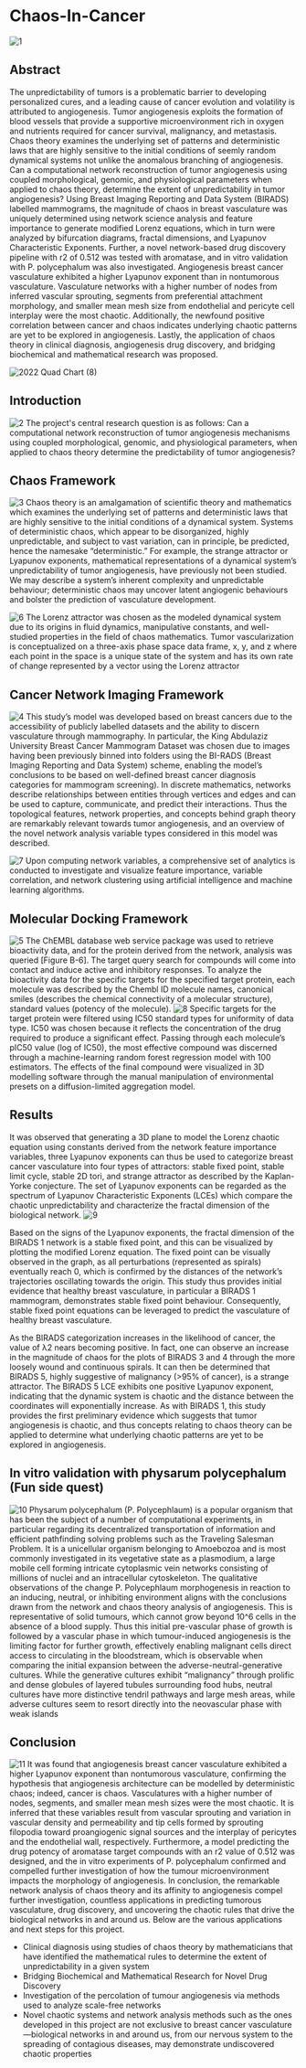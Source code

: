 # Chaos-In-Cancer
![1](https://github.com/Crayonline/Chaos-In-Cancer/assets/65458882/be9dcb3f-0dd9-4fa3-97cf-12358ceee558)

## Abstract
The unpredictability of tumors is a problematic barrier to developing personalized cures, and a leading cause of cancer evolution and volatility is attributed to angiogenesis. Tumor angiogenesis exploits the formation of blood vessels that provide a supportive microenvironment rich in oxygen and nutrients required for cancer survival, malignancy, and metastasis. Chaos theory examines the underlying set of patterns and deterministic laws that are highly sensitive to the initial conditions of seemly random dynamical systems not unlike the anomalous branching of angiogenesis. Can a computational network reconstruction of tumor angiogenesis using coupled morphological, genomic, and physiological parameters when applied to chaos theory, determine the extent of unpredictability in tumor angiogenesis? Using Breast Imaging Reporting and Data System (BIRADS) labelled mammograms, the magnitude of chaos in breast vasculature was uniquely determined using network science analysis and feature importance to generate modified Lorenz equations, which in turn were analyzed by bifurcation diagrams, fractal dimensions, and Lyapunov Characteristic Exponents. Further, a novel network-based drug discovery pipeline with r2 of 0.512 was tested with aromatase, and in vitro validation with P. polycephalum was also investigated. Angiogenesis breast cancer vasculature exhibited a higher Lyapunov exponent than in nontumorous vasculature. Vasculature networks with a higher number of nodes from inferred vascular sprouting, segments from preferential attachment morphology, and smaller mean mesh size from endothelial and pericyte cell interplay were the most chaotic. Additionally, the newfound positive correlation between cancer and chaos indicates underlying chaotic patterns are yet to be explored in angiogenesis. Lastly, the application of chaos theory in clinical diagnosis, angiogenesis drug discovery, and bridging biochemical and mathematical research was proposed.

![2022 Quad Chart (8)](https://github.com/Crayonline/Chaos-In-Cancer/assets/65458882/22fcde61-5ca0-48c0-b1b5-fb63327fb896)

## Introduction
![2](https://github.com/Crayonline/Chaos-In-Cancer/assets/65458882/6d080ce9-b48f-4e20-8393-66667a22f780)
The project's central research question is as follows: Can a computational network reconstruction of tumor angiogenesis mechanisms using coupled morphological, genomic, and physiological parameters, when applied to chaos theory determine the predictability of tumor angiogenesis?

## Chaos Framework
![3](https://github.com/Crayonline/Chaos-In-Cancer/assets/65458882/aea43954-0a1c-42f9-96c6-2703336f9126)
Chaos theory is an amalgamation of scientific theory and mathematics which examines the underlying set of patterns and deterministic laws that are highly sensitive to the initial conditions of a dynamical system. Systems of deterministic chaos, which appear to be disorganized, highly unpredictable, and subject to vast variation, can in principle, be predicted, hence the namesake “deterministic.” For example, the strange attractor or Lyapunov exponents, mathematical representations of a dynamical system’s unpredictability of tumor angiogenesis, have previously not been studied. We may describe a system’s inherent complexity and unpredictable behaviour; deterministic chaos may uncover latent angiogenic behaviours and bolster the prediction of vasculature development.

![6](https://github.com/Crayonline/Chaos-In-Cancer/assets/65458882/019770c5-53b3-40a6-a72b-e99de76663e1)
The Lorenz attractor was chosen as the modeled dynamical system due to its origins in fluid dynamics, manipulative constants, and well-studied properties in the field of chaos mathematics. Tumor vascularization is conceptualized on a three-axis phase space data frame, x, y, and z where each point in the space is a unique state of the system and has its own rate of change represented by a vector using the Lorenz attractor

## Cancer Network Imaging Framework
![4](https://github.com/Crayonline/Chaos-In-Cancer/assets/65458882/d9e06a2e-67a1-4bbe-a2cc-3f4dd2298d35)
This study’s model was developed based on breast cancers due to the accessibility of publicly labelled datasets and the ability to discern vasculature through mammography. In particular, the King Abdulaziz University Breast Cancer Mammogram Dataset was chosen due to images having been previously binned into folders using the BI-RADS (Breast Imaging Reporting and Data System) scheme, enabling the model’s conclusions to be based on well-defined breast cancer diagnosis categories for mammogram screening). 
In discrete mathematics, networks describe relationships between entities through vertices and edges and can be used to capture, communicate, and predict their interactions. Thus the topological features, network properties, and concepts behind graph theory are remarkably relevant towards tumor angiogenesis, and an overview of the novel network analysis variable types considered in this model was described.

![7](https://github.com/Crayonline/Chaos-In-Cancer/assets/65458882/d1bd0199-a64c-4b70-bf1b-639cf2b0c1cf)
Upon computing network variables, a comprehensive set of analytics is conducted to investigate and visualize feature importance, variable correlation, and network clustering using artificial intelligence and machine learning algorithms. 

## Molecular Docking Framework
![5](https://github.com/Crayonline/Chaos-In-Cancer/assets/65458882/d24d76b7-7e08-46c6-a5c1-e24ade75e8bc)
The ChEMBL database web service package was used to retrieve bioactivity data, and for the protein derived from the network, analysis was queried [Figure B-6]. The target query search for compounds will come into contact and induce active and inhibitory responses. To analyze the bioactivity data for the specific targets for the specified target protein, each molecule was described by the Chembl ID molecule names, canonical smiles (describes the chemical connectivity of a molecular structure), standard values (potency of the molecule). 
![8](https://github.com/Crayonline/Chaos-In-Cancer/assets/65458882/dc4d6372-5bb2-43d5-a297-ca739fada8a5)
Specific targets for the target protein were filtered using IC50 standard types for uniformity of data type. IC50 was chosen because it reflects the concentration of the drug required to produce a significant effect. Passing through each molecule’s pIC50 value (log of IC50), the most effective compound was discerned through a machine-learning random forest regression model with 100 estimators. The effects of the final compound were visualized in 3D modelling software through the manual manipulation of environmental presets on a diffusion-limited aggregation model. 

## Results
It was observed that generating a 3D plane to model the Lorenz chaotic equation using constants derived from the network feature importance variables, three Lyapunov exponents can thus be used to categorize breast cancer vasculature into four types of attractors: stable fixed point, stable limit cycle, stable 2D tori, and strange attractor as described by the Kaplan-Yorke conjecture. The set of Lyapunov exponents can be regarded as the spectrum of Lyapunov Characteristic Exponents (LCEs) which compare the chaotic unpredictability and characterize the fractal dimension of the biological network.
![9](https://github.com/Crayonline/Chaos-In-Cancer/assets/65458882/bfff453a-398d-40a2-8f4c-1774fa431602)

Based on the signs of the Lyapunov exponents, the fractal dimension of the BIRADS 1 network is a stable fixed point, and this can be visualized by plotting the modified Lorenz equation. The fixed point can be visually observed in the graph, as all perturbations (represented as spirals) eventually reach 0, which is confirmed by the distances of the network’s trajectories oscillating towards the origin. This study thus provides initial evidence that healthy breast vasculature, in particular a BIRADS 1 mammogram, demonstrates stable fixed point behaviour. Consequently, stable fixed point equations can be leveraged to predict the vasculature of healthy breast vasculature.

As the BIRADS categorization increases in the likelihood of cancer, the value of λ2 nears becoming positive. In fact, one can observe an increase in the magnitude of chaos for the plots of BIRADS 3 and 4 through the more loosely wound and continuous spirals. It can then be determined that BIRADS 5, highly suggestive of malignancy (>95% of cancer), is a strange attractor. The BIRADS 5 LCE exhibits one positive Lyapunov exponent, indicating that the dynamic system is chaotic and the distance between the coordinates will exponentially increase. As with BIRADS 1, this study provides the first preliminary evidence which suggests that tumor angiogenesis is chaotic, and thus concepts relating to chaos theory can be applied to determine what underlying chaotic patterns are yet to be explored in angiogenesis.

## In vitro validation with physarum polycephalum (Fun side quest)
![10](https://github.com/Crayonline/Chaos-In-Cancer/assets/65458882/f186f5ca-0575-49a4-a547-9b3a4dfc4875)
Physarum polycephalum (P. Polycephlaum) is a popular organism that has been the subject of a number of computational experiments, in particular regarding its decentralized transportation of information and efficient pathfinding solving problems such as the Traveling Salesman Problem. It is a unicellular organism belonging to Amoebozoa and is most commonly investigated in its vegetative state as a plasmodium, a large mobile cell forming intricate cytoplasmic vein networks consisting of millions of nuclei and an intracellular cytoskeleton. 
The qualitative observations of the change P. Polycephlaum morphogenesis in reaction to an inducing, neutral, or inhibiting environment aligns with the conclusions drawn from the network and chaos theory analysis of angiogenesis. This is representative of solid tumours, which cannot grow beyond 10^6 cells in the absence of a blood supply. Thus this initial pre-vascular phase of growth is followed by a vascular phase in which tumour-induced angiogenesis is the limiting factor for further growth, effectively enabling malignant cells direct access to circulating in the bloodstream, which is observable when comparing the initial expansion between the adverse-neutral-generative cultures. While the generative cultures exhibit “malignancy” through prolific and dense globules of layered tubules surrounding food hubs, neutral cultures have more distinctive tendril pathways and large mesh areas, while adverse cultures seem to resort directly into the neovascular phase with weak islands

## Conclusion
![11](https://github.com/Crayonline/Chaos-In-Cancer/assets/65458882/e2562669-1d28-48d0-8d2a-70185d2660c4)
It was found that angiogenesis breast cancer vasculature exhibited a higher Lyapunov exponent than nontumorous vasculature, confirming the hypothesis that angiogenesis architecture can be modelled by deterministic chaos; indeed, cancer is chaos. Vasculatures with a higher number of nodes, segments, and smaller mean mesh sizes were the most chaotic. It is inferred that these variables result from vascular sprouting and variation in vascular density and permeability and tip cells formed by sprouting filopodia toward proangiogenic signal sources and the interplay of pericytes and the endothelial wall, respectively. Furthermore, a model predicting the drug potency of aromatase target compounds with an r2 value of 0.512 was designed, and the in vitro experiments of P. polycephalum confirmed and compelled further investigation of how the tumour microenvironment impacts the morphology of angiogenesis. In conclusion, the remarkable network analysis of chaos theory and its affinity to angiogenesis compel further investigation, countless applications in predicting tumorous vasculature, drug discovery, and uncovering the chaotic rules that drive the biological networks in and around us. Below are the various applications and next steps for this project.
* Clinical diagnosis using studies of chaos theory by mathematicians that have identified the mathematical rules to determine the extent of unpredictability in a given system
* Bridging Biochemical and Mathematical Research for Novel Drug Discovery
* Investigation of the percolation of tumour angiogenesis via methods used to analyze scale-free networks
* Novel chaotic systems and network analysis methods such as the ones developed in this project are not exclusive to breast cancer vasculature—biological networks in and around us, from our nervous system to the spreading of contagious diseases, may demonstrate undiscovered chaotic properties

